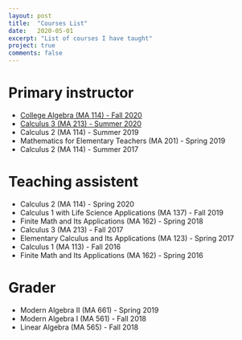 ```yaml
---
layout: post
title:  "Courses List"
date:   2020-05-01
excerpt: "List of courses I have taught"
project: true
comments: false
---
```


# Primary instructor
* [College Algebra (MA 114) - Fall 2020](/MA109FA20/)
* [Calculus 3 (MA 213) - Summer 2020](/MA213SU20/)
* Calculus 2 (MA 114) - Summer 2019
* Mathematics for Elementary Teachers (MA 201) - Spring 2019
* Calculus 2 (MA 114) - Summer 2017

# Teaching assistent
* Calculus 2 (MA 114) - Spring 2020
* Calculus 1 with Life Science Applications (MA 137) - Fall 2019
* Finite Math and Its Applications (MA 162) - Spring 2018
* Calculus 3 (MA 213) - Fall 2017
* Elementary Calculus and Its Applications (MA 123) - Spring 2017
* Calculus 1 (MA 113) - Fall 2016
* Finite Math and Its Applications (MA 162) - Spring 2016

# Grader
* Modern Algebra II (MA 661) - Spring 2019
* Modern Algebra I (MA 561) - Fall 2018
* Linear Algebra (MA 565) - Fall 2018
